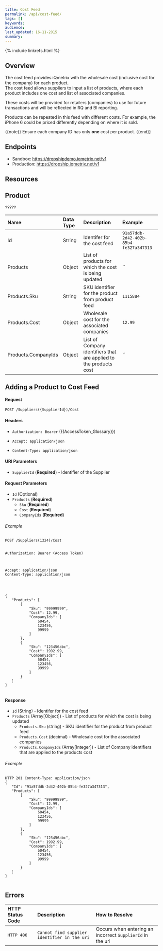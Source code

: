 ```yaml
---
title: Cost Feed
permalink: /api/cost-feed/
tags: []
keywords: 
audience:
last_updated: 16-11-2015
summary:
---
```


{% include linkrefs.html %}



## Overview

The cost feed provides iQmetrix with the wholesale cost (inclusive cost for the company) for each product.  
The cost feed allows suppliers to input a list of products, where each product includes one cost and list of associated companies.

These costs will be provided for retailers (companies) to use for future transactions and will be reflected in RQ and BI reporting. 

Products can be repeated in this feed with different costs. For example, the iPhone 6 could be priced differently depending on where it is sold. 

{{note}} 
Ensure each company ID has only <strong>one</strong> cost per product.
{{end}}






## Endpoints

* Sandbox: https://dropshipdemo.iqmetrix.net/v1
* Production: https://dropship.iqmetrix.net/v1

## Resources





## Product

?????

| Name  | Data Type | Description | Example |
|:------|:----------|:------------|:--------|
| Id | String | Identifer for the cost feed | `91a57ddb-2d42-402b-85b4-fe327a347313` |
| Products | Object | List of products for which the cost is being updated | `` |
| Products.Sku | String | SKU identifier for the product from product feed | `1115884` |
| Products.Cost | Object | Wholesale cost for the associated companies | `12.99` |
| Products.CompanyIds | Object | List of Company identifiers that are applied to the products cost | `` |
















## Adding a Product to Cost Feed



#### Request

```
POST /Suppliers({SupplierId})/Cost
```

#### Headers


* `Authorization: Bearer` ({{AccessToken_Glossary}})





* `Accept: application/json`
* `Content-Type: application/json`






#### URI Parameters


* `SupplierId` (**Required**) - Identifier of the Supplier





#### Request Parameters

  * `Id` (Optional)
  * `Products` (**Required**)
    * `Sku` (**Required**)
    * `Cost` (**Required**)
    * `CompanyIds` (**Required**)
 



###### Example

```
POST /Suppliers(1324)/Cost


Authorization: Bearer (Access Token)



Accept: application/json
Content-Type: application/json




{
   "Products": [
       {
           "Sku": "99999999",
           "Cost": 12.99,
           "CompanyIds": [
               60454,
               123456,
               99999
           ]    
       },
       {
           "Sku": "123456abc",
           "Cost": 1992.99,
           "CompanyIds": [
               60454,
               123456,
               99999
           ]    
       }
   ]
}


```

#### Response






  * `Id` (String) - Identifer for the cost feed
  * `Products` (Array[Object]) - List of products for which the cost is being updated
    * `Products.Sku` (string) - SKU identifier for the product from product feed
    * `Products.Cost` (decimal) - Wholesale cost for the associated companies
    * `Products.CompanyIds` (Array[Integer]) - List of Company identifiers that are applied to the products cost



###### Example
```
HTTP 201 Content-Type: application/json
{
   "Id": "91a57ddb-2d42-402b-85b4-fe327a347313",
   "Products": [
       {
           "Sku": "99999999",
           "Cost": 12.99,
           "CompanyIds": [
               60454,
               123456,
               99999
           ]
       },
       {
           "Sku": "123456abc",
           "Cost": 1992.99,
           "CompanyIds": [
               60454,
               123456,
               99999
           ]
       }
   ]
}


```













## Errors

| HTTP Status Code | Description | How to Resolve |
|:-----------------|:------------|:---------------|
| `HTTP 400` | `Cannot find supplier identifier in the uri` | Occurs when entering an incorrect `SupplierId` in the uri |


